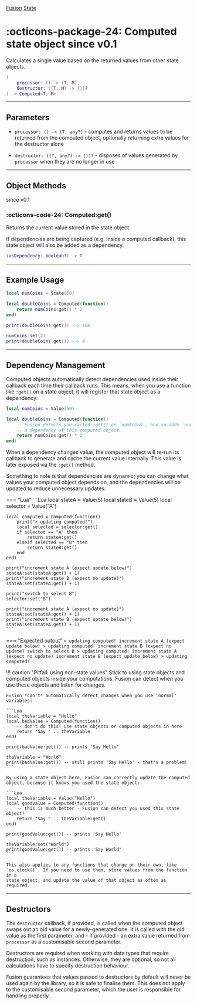 <nav class="fusiondoc-api-breadcrumbs">
	<a href="../..">Fusion</a>
	<a href="..">State</a>
</nav>

<h1 class="fusiondoc-api-header" markdown>
	<span class="fusiondoc-api-icon" markdown>:octicons-package-24:</span>
	<span class="fusiondoc-api-name">Computed</span>
	<span class="fusiondoc-api-pills">
		<span class="fusiondoc-api-pill-type">state object</span>
		<span class="fusiondoc-api-pill-since">since v0.1</span>
	</span>
</h1>

Calculates a single value based on the returned values from other state objects.

```Lua
(
	processor: () -> (T, M),
	destructor: ((T, M) -> ())?
) -> Computed<T, M>
```

-----

## Parameters

- `processor: () -> (T, any?)` - computes and returns values to be returned from
the computed object, optionally returning extra values for the destructor alone

- `destructor: ((T, any?) -> ())?` - disposes of values generated by `processor`
when they are no longer in use

-----

## Object Methods

<p class="fusiondoc-api-pills">
	<span class="fusiondoc-api-pill-since">since v0.1</span>
</p>

### :octicons-code-24: Computed:get()

Returns the current value stored in the state object.

If dependencies are being captured (e.g. inside a computed callback), this state
object will also be added as a dependency.

```Lua
(asDependency: boolean?) -> T
```

-----

## Example Usage

```Lua
local numCoins = State(50)

local doubleCoins = Computed(function()
	return numCoins:get() * 2
end)

print(doubleCoins:get()) --> 100

numCoins:set(2)
print(doubleCoins:get()) --> 4
```

-----

## Dependency Management

Computed objects automatically detect dependencies used inside their callback
each time their callback runs. This means, when you use a function like `:get()`
on a state object, it will register that state object as a dependency:

```Lua
local numCoins = Value(50)

local doubleCoins = Computed(function()
	-- Fusion detects you called :get() on `numCoins`, and so adds `numCoins` as
	-- a dependency of this computed object.
	return numCoins:get() * 2
end)
```

When a dependency changes value, the computed object will re-run its callback to
generate and cache the current value internally. This value is later exposed via
the `:get()` method.

Something to note is that dependencies are dynamic; you can change what values
your computed object depends on, and the dependencies will be updated to reduce
unnecessary updates:

=== "Lua"
	```Lua
	local stateA = Value(5)
	local stateB = Value(5)
	local selector = Value("A")

	local computed = Computed(function()
		print("> updating computed!")
		local selected = selector:get()
		if selected == "A" then
			return stateA:get()
		elseif selected == "B" then
			return stateB:get()
		end
	end)

	print("increment state A (expect update below)")
	stateA:set(stateA:get() + 1)
	print("increment state B (expect no update)")
	stateA:set(stateA:get() + 1)

	print("switch to select B")
	selector:set("B")

	print("increment state A (expect no update)")
	stateA:set(stateA:get() + 1)
	print("increment state B (expect update below)")
	stateA:set(stateA:get() + 1)
	```
=== "Expected output"
	```
	> updating computed!
	increment state A (expect update below)
	> updating computed!
	increment state B (expect no update)
	switch to select B
	> updating computed!
	increment state A (expect no update)
	increment state B (expect update below)
	> updating computed!
	```

!!! caution "Pitfall: using non-state values"
	Stick to using state objects and computed objects inside your computations.
	Fusion can detect when you use these objects and listen for changes.

	Fusion *can't* automatically detect changes when you use 'normal' variables:

	```Lua
	local theVariable = "Hello"
	local badValue = Computed(function()
		-- don't do this! use state objects or computed objects in here
		return "Say " .. theVariable
	end)

	print(badValue:get()) -- prints 'Say Hello'

	theVariable = "World"
	print(badValue:get()) -- still prints 'Say Hello' - that's a problem!
	```

	By using a state object here, Fusion can correctly update the computed
	object, because it knows you used the state object:

	```Lua
	local theVariable = Value("Hello")
	local goodValue = Computed(function()
		-- this is much better - Fusion can detect you used this state object!
		return "Say " .. theVariable:get()
	end)

	print(goodValue:get()) -- prints 'Say Hello'

	theVariable:set("World")
	print(goodValue:get()) -- prints 'Say World'
	```

	This also applies to any functions that change on their own, like
	`os.clock()`. If you need to use them, store values from the function in a
	state object, and update the value of that object as often as required.

-----

## Destructors

The `destructor` callback, if provided, is called when the computed object swaps
out an old value for a newly-generated one. It is called with the old value as
the first parameter, and - if provided - an extra value returned from `processor`
as a customisable second parameter.

Destructors are required when working with data types that require destruction,
such as instances. Otherwise, they are optional, so not all calculations have to
specify destruction behaviour.

Fusion guarantees that values passed to destructors by default will never be
used again by the library, so it is safe to finalise them. This does not apply
to the customisable second parameter, which the user is responsible for handling
properly.